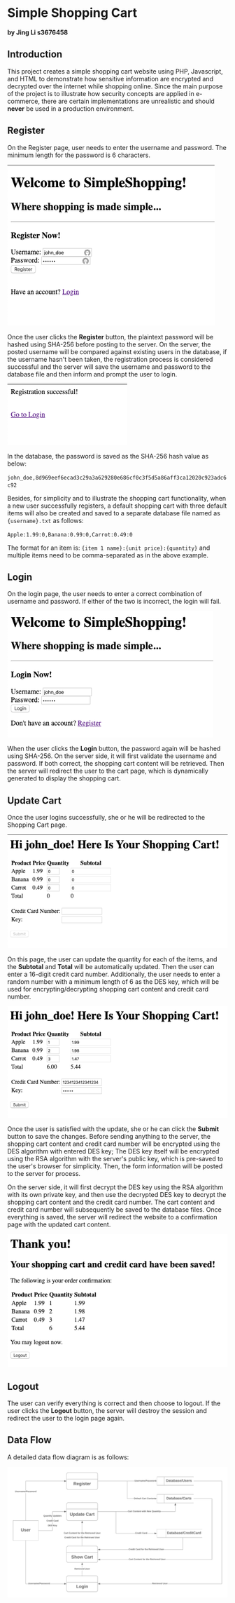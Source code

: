 # Simple Shopping Cart
**by Jing Li s3676458**

## Introduction

This project creates a simple shopping cart website using PHP, Javascript, and HTML to demonstrate how sensitive information are encrypted and decrypted over the internet while shopping online. Since the main purpose of the project is to illustrate how security concepts are applied in e-commerce, there are certain implementations are unrealistic and should **never** be used in a production environment.

## Register

On the Register page, user needs to enter the username and password. The minimum length for the password is 6 characters.

![register](report_images/register.png)

Once the user clicks the **Register** button, the plaintext password will be hashed using SHA-256 before posting to the server. On the server, the posted username will be compared against existing users in the database, if the username hasn't been taken, the registration process is considered successful and the server will save the username and password to the database file and then inform and prompt the user to login.

![register_success](report_images/register_success.png)

In the database, the password is saved as the SHA-256 hash value as below:

`john_doe,8d969eef6ecad3c29a3a629280e686cf0c3f5d5a86aff3ca12020c923adc6c92`

Besides, for simplicity and to illustrate the shopping cart functionality, when a new user successfully registers, a default shopping cart with three default items will also be created and saved to a separate database file named as `{username}.txt` as follows:

`Apple:1.99:0,Banana:0.99:0,Carrot:0.49:0`

The format for an item is: `{item 1 name}:{unit price}:{quantity}` and multiple items need to be comma-separated as in the above example.

## Login

On the login page, the user needs to enter a correct combination of username and password. If either of the two is incorrect, the login will fail.

![login](report_images/login.png)

When the user clicks the **Login** button, the password again will be hashed using SHA-256. On the server side, it will first validate the username and password. If both correct, the shopping cart content will be retrieved. Then the server will redirect the user to the cart page, which is dynamically generated to display the shopping cart.

## Update Cart

Once the user logins successfully, she or he will be redirected to the Shopping Cart page.

![cart](report_images/cart.png)

On this page, the user can update the quantity for each of the items, and the **Subtotal** and **Total** will be automatically updated. Then the user can enter a 16-digit credit card number. Additionally, the user needs to enter a random number with a minimum length of 6 as the DES key, which will be used for encrypting/decrypting shopping cart content and credit card number.

![update_cart](report_images/update_cart.png)

Once the user is satisfied with the update, she or he can click the **Submit** button to save the changes. Before sending anything to the server, the shopping cart content and credit card number will be encrypted using the DES algorithm with entered DES key; The DES key itself will be encrypted using the RSA algorithm with the server's public key, which is pre-saved to the user's browser for simplicity. Then, the form information will be posted to the server for process.

On the server side, it will first decrypt the DES key using the RSA algorithm with its own private key, and then use the decrypted DES key to decrypt the shopping cart content and the credit card number. The cart content and credit card number will subsequently be saved to the database files. Once everything is saved, the server will redirect the website to a confirmation page with the updated cart content.

![saved](report_images/saved.png)

## Logout

The user can verify everything is correct and then choose to logout. If the user clicks the **Logout** button, the server will destroy the session and redirect the user to the login page again.

## Data Flow

A detailed data flow diagram is as follows:

![dfd](report_images/dfd.png)



